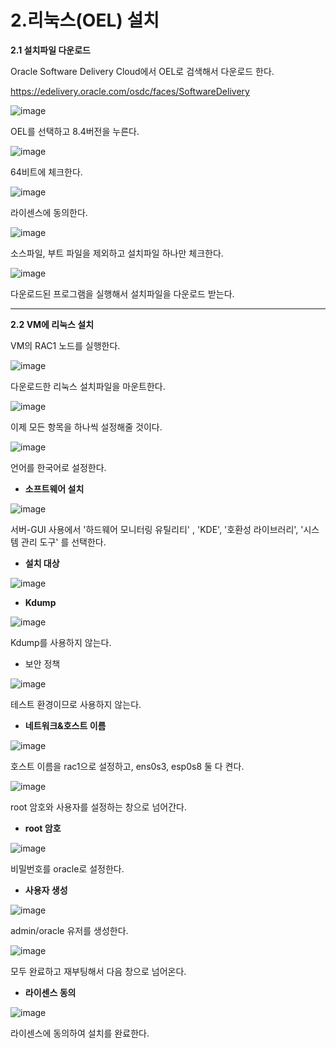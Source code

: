 # 2.리눅스(OEL) 설치

**2.1 설치파일 다운로드**

Oracle Software Delivery Cloud에서 OEL로 검색해서 다운로드 한다.

https://edelivery.oracle.com/osdc/faces/SoftwareDelivery

![image](https://github.com/oraclejyp/19c_rac_inst/assets/133745372/e3be0512-c2ba-412d-a273-0925c2b81bcb)

OEL를 선택하고 8.4버전을 누른다.

![image](https://github.com/oraclejyp/19c_rac_inst/assets/133745372/9fee9467-5cde-47ff-99a3-3e406f1acd22)

64비트에 체크한다.

![image](https://github.com/oraclejyp/19c_rac_inst/assets/133745372/bd3c6c33-bc94-43df-81bd-70438c0c5cd7)

라이센스에 동의한다.

![image](https://github.com/oraclejyp/19c_rac_inst/assets/133745372/29cbd489-7eda-413e-acf2-76f98879c917)

소스파일, 부트 파일을 제외하고 설치파일 하나만 체크한다.

![image](https://github.com/oraclejyp/19c_rac_inst/assets/133745372/6685e1bc-6ca2-48bf-b074-d764cd5d1d8d)

다운로드된 프로그램을 실행해서 설치파일을 다운로드 받는다.

---
**2.2 VM에 리눅스 설치**

VM의 RAC1 노드를 실행한다.

![image](https://github.com/oraclejyp/19c_rac_inst/assets/133745372/b589dc28-52fd-4db0-8954-7a4604685e81)

다운로드한 리눅스 설치파일을 마운트한다.

![image](https://github.com/oraclejyp/19c_rac_inst/assets/133745372/927615f9-d07c-4fab-a513-42dfc69c5838)

이제 모든 항목을 하나씩 설정해줄 것이다.

![image](https://github.com/oraclejyp/19c_rac_inst/assets/133745372/811faecd-32f7-40e9-a7b0-3c6d93ca1c68)

언어를 한국어로 설정한다.

- **소프트웨어 설치**

![image](https://github.com/oraclejyp/19c_rac_inst/assets/133745372/65ad998e-f92c-4e3c-b409-ed4a8f376e63)

서버-GUI 사용에서 '하드웨어 모니터링 유틸리티' , 'KDE', '호환성 라이브러리', '시스템 관리 도구' 를 선택한다.




- **설치 대상**

![image](https://github.com/oraclejyp/19c_rac_inst/assets/133745372/88f5be3f-6d1c-4cc1-a814-cf0bbc022c75)

- **Kdump**

![image](https://github.com/oraclejyp/19c_rac_inst/assets/133745372/ccbf1a4f-4367-472a-9fcb-e77ab7f7600b)

Kdump를 사용하지 않는다.

- 보안 정책

![image](https://github.com/oraclejyp/19c_rac_inst/assets/133745372/c54e86aa-c5d9-4ad9-b603-bbabba80bedc)

테스트 환경이므로 사용하지 않는다.

- **네트워크&호스트 이름**

![image](https://github.com/oraclejyp/19c_rac_inst/assets/133745372/7356b267-5d60-412d-9cf0-07057b183d27)

호스트 이름을 rac1으로 설정하고, ens0s3, esp0s8 둘 다 켠다.

![image](https://github.com/oraclejyp/19c_rac_inst/assets/133745372/b430d881-824b-449b-bdb1-b66e5359c397)

root 암호와 사용자를 설정하는 창으로 넘어간다.

- **root 암호**

![image](https://github.com/oraclejyp/19c_rac_inst/assets/133745372/b72572db-12cd-4458-a172-e9494f9ae811)

비밀번호를 oracle로 설정한다.

- **사용자 생성**

![image](https://github.com/oraclejyp/19c_rac_inst/assets/133745372/d32f1743-78f8-434c-a346-f1501f788768)

admin/oracle 유저를 생성한다.

![image](https://github.com/oraclejyp/19c_rac_inst/assets/133745372/553151d4-75e9-418a-b158-659dcda1a1fc)

모두 완료하고 재부팅해서 다음 창으로 넘어온다.



- **라이센스 동의**

![image](https://github.com/oraclejyp/19c_rac_inst/assets/133745372/e19d40a2-2261-481c-8510-3adac633e8d3)

라이센스에 동의하여 설치를 완료한다.
